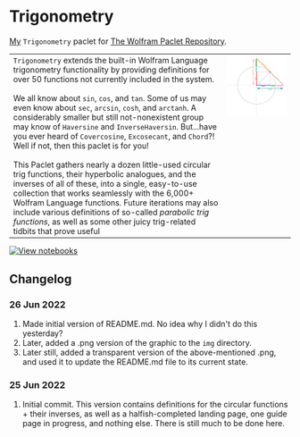 # Trigonometry
[My](https://resources.wolframcloud.com/publishers/resources?PublisherID=TheRealCStover) `Trigonometry` paclet for [The Wolfram Paclet Repository](https://resources.wolframcloud.com/PacletRepository).

<table>
  <tr>
    <td valign = "top">
      <code>Trigonometry</code> extends the built-in Wolfram Language trigonometry functionality by providing definitions for over 50 functions not currently included in the system.
      <br><br>
      We all know about <code>sin</code>, <code>cos</code>, and <code>tan</code>. Some of us may even know about <code>sec</code>, <code>arcsin</code>, <code>cosh</code>, and <code>arctanh</code>. A considerably smaller but still not-nonexistent group may know of <code>Haversine</code> and <code>InverseHaversin</code>. But...have you ever heard of <code>Covercosine</code>, <code>Excosecant</code>, and <code>Chord</code>?! Well if not, then this paclet is for you!
      <br><br>
      This Paclet gathers nearly a dozen little-used circular trig functions, their hyperbolic analogues, and the inverses of all of these, into a single, easy-to-use collection that works seamlessly with the 6,000+ Wolfram Language functions. Future iterations may also include various definitions of so-called <i>parabolic trig functions</i>, as well as some other juicy trig-related tidbits that prove useful
    </td>
    <td valign = "top">
      <img src = "https://github.com/stoverc/Trigonometry/blob/main/img/Diagram1Trans.png?raw=true" height=100%>
    </td>
  </tr>
 </table>
 
 [![View notebooks](https://wolfr.am/HAAhzkRq)](https://wolfr.am/15vauXgrU)

## Changelog
### 26 Jun 2022
1. Made initial version of README.md. No idea why I didn't do this yesterday?
2. Later, added a .png version of the graphic to the `img` directory.
3. Later still, added a transparent version of the above-mentioned .png, and used it to update the README.md file to its current state.
### 25 Jun 2022
1. Initial commit. This version contains definitions for the circular functions + their inverses, as well as a halfish-completed landing page, one guide page in progress, and nothing else. There is still much to be done here.
